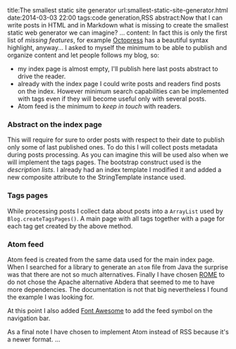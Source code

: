 title:The smallest static site generator
url:smallest-static-site-generator.html
date:2014-03-03 22:00
tags:code generation,RSS
abstract:Now that I can write posts in HTML and in Markdown what is missing to create the smallest
static web generator we can imagine?
...
content:
In fact this is only the first list of *missing features*, for example [Octopress](http://octopress.org) has
a beautiful syntax highlight, anyway... I asked to myself the minimum to be able to publish and organize
content and let people follows my blog, so:

  - my index page is almost empty, I'll publish here last posts abstract to drive the reader.
  - already with the index page I could write posts and readers find posts on the index. However minimum
    search capabilities can be implemented with tags even if they will become useful only with several posts.
  - Atom feed is the minimum to *keep in touch* with readers.

### Abstract on the index page

This will require for sure to order posts with respect to their date to publish only some of last published ones.
To do this I will collect posts metadata during posts processing. As you can imagine this will be used also
when we will implement the tags pages. The bootstrap construct used is the *description lists*.
I already had an index template I modified it and added a new composite attribute to the StringTemplate instance
used.

### Tags pages

While processing posts I collect data about posts into a `ArrayList` used by `Blog.createTagsPages()`.
A main page with all tags together with a page for each tag get created by the above method.

### Atom feed

Atom feed is created from the same data used for the main index page. When I searched for a library to
generate an `atom` file from Java the surprise was that there are not so much alternatives. Finally I have chosen
[ROME](https://github.com/rometools/rome) to do not chose the Apache alternative Abdera that seemed to me to have
more dependencies. The documentation is not that big nevertheless I found the example I was looking for.

At this point I also added [Font Awesome](http://fortawesome.github.io/Font-Awesome/) to add the feed symbol
on the navigation bar.

As a final note I have chosen to implement Atom instead of RSS because it's a newer format.
...
